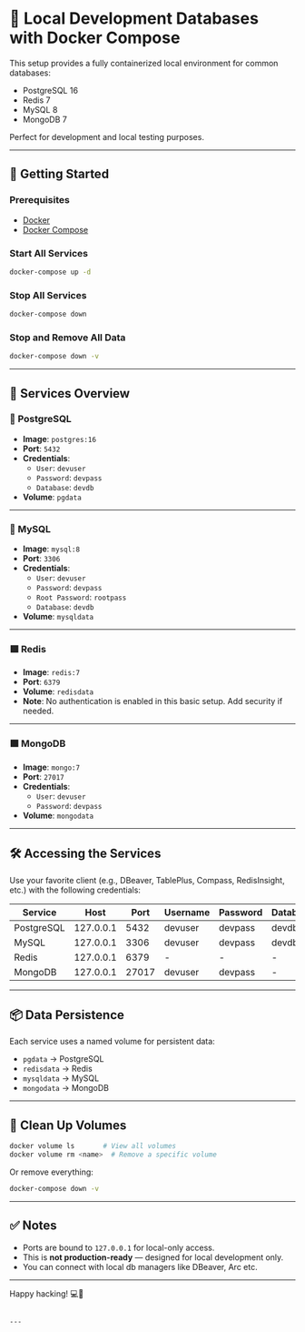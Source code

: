 # 🐳 Local Development Databases with Docker Compose

This setup provides a fully containerized local environment for common databases:

- PostgreSQL 16
- Redis 7
- MySQL 8
- MongoDB 7

Perfect for development and local testing purposes.

---

## 🚀 Getting Started

### Prerequisites
- [Docker](https://www.docker.com/)
- [Docker Compose](https://docs.docker.com/compose/)

### Start All Services
```bash
docker-compose up -d
```

### Stop All Services
```bash
docker-compose down
```

### Stop and Remove All Data
```bash
docker-compose down -v
```

---

## 🧩 Services Overview

### 🔷 PostgreSQL
- **Image**: `postgres:16`
- **Port**: `5432`
- **Credentials**:
  - `User`: `devuser`
  - `Password`: `devpass`
  - `Database`: `devdb`
- **Volume**: `pgdata`

---

### 🔶 MySQL
- **Image**: `mysql:8`
- **Port**: `3306`
- **Credentials**:
  - `User`: `devuser`
  - `Password`: `devpass`
  - `Root Password`: `rootpass`
  - `Database`: `devdb`
- **Volume**: `mysqldata`

---

### 🟥 Redis
- **Image**: `redis:7`
- **Port**: `6379`
- **Volume**: `redisdata`
- **Note**: No authentication is enabled in this basic setup. Add security if needed.

---

### 🟩 MongoDB
- **Image**: `mongo:7`
- **Port**: `27017`
- **Credentials**:
  - `User`: `devuser`
  - `Password`: `devpass`
- **Volume**: `mongodata`

---

## 🛠 Accessing the Services

Use your favorite client (e.g., DBeaver, TablePlus, Compass, RedisInsight, etc.) with the following credentials:

| Service   | Host       | Port  | Username | Password | Database |
|-----------|------------|-------|----------|----------|----------|
| PostgreSQL| 127.0.0.1  | 5432  | devuser  | devpass  | devdb    |
| MySQL     | 127.0.0.1  | 3306  | devuser  | devpass  | devdb    |
| Redis     | 127.0.0.1  | 6379  | -        | -        | -        |
| MongoDB   | 127.0.0.1  | 27017 | devuser  | devpass  | -        |

---

## 📦 Data Persistence

Each service uses a named volume for persistent data:

- `pgdata` → PostgreSQL
- `redisdata` → Redis
- `mysqldata` → MySQL
- `mongodata` → MongoDB

---

## 🧹 Clean Up Volumes

```bash
docker volume ls       # View all volumes
docker volume rm <name>  # Remove a specific volume
```

Or remove everything:
```bash
docker-compose down -v
```

---

## ✅ Notes

- Ports are bound to `127.0.0.1` for local-only access.
- This is **not production-ready** — designed for local development only.
- You can connect with local db managers like DBeaver, Arc etc.

---

Happy hacking! 💻🧪
```

---